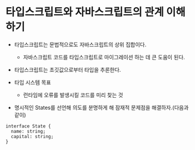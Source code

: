 # 타입스크립트와 자바스크립트의 관계 이해하기

- 타입스크립트는 문법적으로도 자바스크립트의 상위 집합이다.
  - 자바스크립트 코드를 타입스크립트로 마이그레이션 하는 데 큰 도움이 된다.
- 타입스크립트는 초깃값으로부터 타입을 추론한다.
- 타입 시스템 목표

  - 런타임에 오류를 발생시킬 코드를 미리 찾는 것

- 명시적인 States를 선언해 의도를 분명하게 해 잠재적 문제점을 해결하자.(다음과 같이)

```
interface State {
  name: string;
  capital: string;
}
```

